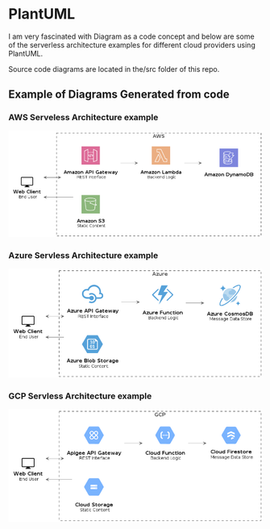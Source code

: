 # PlantUML 

I am very fascinated with Diagram as a code concept and below are some of the serverless architecture examples for different cloud providers using PlantUML.

Source code diagrams are located in the/src folder of this repo.


## Example of Diagrams Generated from code 

### AWS Serveless Architecture example

![AWS Example](out/src/aws_servless_example/aws_servless_example.png)

### Azure Servless Architecture example
![Azure Example](out/src/azure_servless_example/azure_servless_example.png)

### GCP Servless Architecture example

![GCP Example](out/src/gcp_servless_example/gcp_servless_example.png)